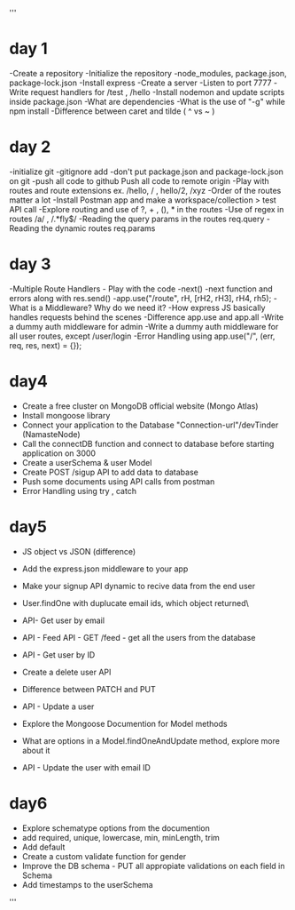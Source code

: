 '''
# day 1
-Create a repository
-Initialize the repository
-node_modules, package.json, package-lock.json
-Install express
-Create a server
-Listen to port 7777
-Write request handlers for /test , /hello
-Install nodemon and update scripts inside package.json
-What are dependencies
-What is the use of "-g" while npm install
-Difference between caret and tilde ( ^ vs ~ )

# day 2
-initialize git
-gitignore add
-don't put package.json and package-lock.json on git
-push all code to github Push all code to remote origin
-Play with routes and route extensions ex. /hello, / , hello/2, /xyz
-Order of the routes matter a lot
-Install Postman app and make a workspace/collection > test API call
-Explore routing and use of ?, + , (), * in the routes
-Use of regex in routes /a/ , /.*fly$/
-Reading the query params in the routes req.query
-Reading the dynamic routes req.params

# day 3
-Multiple Route Handlers - Play with the code
-next()
-next function and errors along with res.send()
-app.use("/route", rH, [rH2, rH3], rH4, rh5);
-What is a Middleware? Why do we need it?
-How express JS basically handles requests behind the scenes
-Difference app.use and app.all
-Write a dummy auth middleware for admin
-Write a dummy auth middleware for all user routes, except /user/login
-Error Handling using app.use("/", (err, req, res, next) = {});

# day4
- Create a free cluster on MongoDB official website (Mongo Atlas)
- Install mongoose library
- Connect your application to the Database "Connection-url"/devTinder (NamasteNode)
- Call the connectDB function and connect to database before starting application on 3000
- Create a userSchema & user Model
- Create POST /sigup API to add data to database
- Push some documents using API calls from postman
- Error Handling using try , catch

# day5
- JS object vs JSON (difference)
- Add the express.json middleware to your app
- Make your signup API dynamic to recive data from the end user
- User.findOne with duplucate email ids, which object returned\ 
- API- Get user by email
- API - Feed API - GET /feed - get all the users from the database
- API - Get user by ID

- Create a delete user API
- Difference between PATCH and PUT
- API - Update a user
- Explore the Mongoose Documention for Model methods
- What are options in a Model.findOneAndUpdate method, explore more about it
- API - Update the user with email ID

# day6
 - Explore schematype options from the documention
 - add required, unique, lowercase, min, minLength, trim
 - Add default
 - Create a custom validate function for gender
 - Improve the DB schema - PUT all appropiate validations on each field in Schema
 - Add timestamps to the userSchema


'''